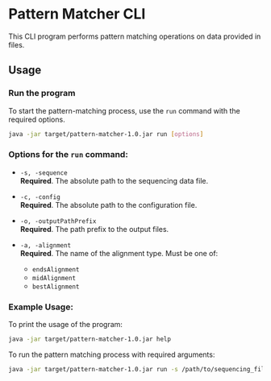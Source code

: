 # Pattern Matcher CLI

This CLI program performs pattern matching operations on data provided in files.

## Usage

### Run the program

To start the pattern-matching process, use the `run` command with the required options.

```sh
java -jar target/pattern-matcher-1.0.jar run [options]
```

### Options for the `run` command:

- `-s, -sequence`  
  **Required**. The absolute path to the sequencing data file.

- `-c, -config`  
  **Required**. The absolute path to the configuration file.

- `-o, -outputPathPrefix`  
  **Required**. The path prefix to the output files.

- `-a, -alignment`  
  **Required**. The name of the alignment type. Must be one of:
  - `endsAlignment`
  - `midAlignment`
  - `bestAlignment`

### Example Usage:

To print the usage of the program:

```bash
java -jar target/pattern-matcher-1.0.jar help
```
To run the pattern matching process with required arguments:

```bash
java -jar target/pattern-matcher-1.0.jar run -s /path/to/sequencing_file.seq -c /path/to/config_file.conf -o /path/to/output/ -a endsAlignment
```